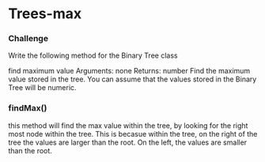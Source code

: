 # Trees-max 
<!-- Short summary or background information -->

### Challenge ###

Write the following method for the Binary Tree class

find maximum value
Arguments: none
Returns: number
Find the maximum value stored in the tree. You can assume that the values stored in the Binary Tree will be numeric.

### findMax() 
this method will find the max value within the tree, by looking for the right most node within the tree. This is becasue within the tree, on the right of the tree the values are larger than the root. On the left, the values are smaller than the root.


